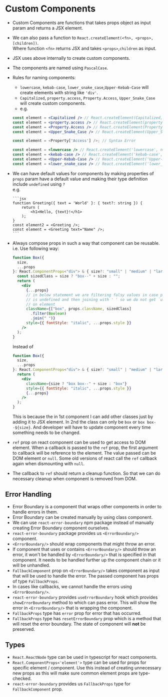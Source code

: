 # Custom Components

- Custom Components are functions that takes props object as input param and
  returns a JSX element.
- We can also pass a function to `React.createElement(<fn>, <props>, [children])`.  
  Where function `<fn>` returns JSX and takes `<props>`,`children` as input.
- JSX uses above internally to create custom components.
- The components are named using `PascalCase`.
- Rules for naming components:

  - `lowercase`, `kebab-case`, `lower_snake_case`,`Upper-Kebab-Case` will create
    elements with string like `'div'`.
  - `Capitalized`, `property.access`, `Property.Access`, `Upper_Snake_Case` will
    create custom components.
  - e.g.

  ```jsx
  const element = <Capitalized /> // React.createElement(Capitalized, null); // where `Capitalized` is a function
  const element = <property.access /> // React.createElement(property.access, null); // where `access` is a method|function on a `property` object
  const element = <Property.Access /> // React.createElement(Property.Access, null); // where `Access` is a method|function on a `Property` object
  const element = <Upper_Snake_Case /> // React.createElement(Upper_Snake_Case, null); // where `Upper_Snake_Case` is a function

  const element = <Property['Access'] />; // Syntax Error

  const element = <lowercase /> // React.createElement('lowercase', null); // where `lowercase` is a string
  const element = <kebab-case /> // React.createElement('kebab-case', null); // where `kebab-case` is a string
  const element = <Upper-Kebab-Case /> // React.createElement('Upper-Kebab-Case', null); // where `Upper-Kebab-Case` is a string
  const element = <lower_snake_case /> // React.createElement('lower_snake_case', null); // where `lower_snake_case` is a string
  ```

- We can have default values for components by making properties of `props` param
  have a default value and making their type definition include `undefined` using `?`  
  e.g.

      ```jsx
      function Greeting({ text = 'World' }: { text?: string }) {
          return (
              <h1>Hello, {text}!</h1>
          );
      }
      const element2 = <Greeting />;
      const element = <Greeting text="Name" />;
      ```

- Always compose props in such a way that component can be reusable.
  i.e. Use following way:

  ```jsx
  function Box({
    size,
    ...props
  }: React.ComponentProps<"div"> & { size?: "small" | "medium" | "large" }) {
    const sizedClass = size ? "box--" + size : "";
    return (
      <div
        {...props}
        // in below statement we are filtering falsy values in case props.className
        // is undefined and then joining with ' ' so we do not get `undefined` class
        // on element
        className={["box", props.className, sizedClass]
          .filter(Boolean)
          .join(" ")}
        style={{ fontStyle: "italic", ...props.style }}
      />
    );
  }
  ```

  Instead of

  ```jsx
  function Box({
    size,
    ...props
  }: React.ComponentProps<"div"> & { size?: "small" | "medium" | "large" }) {
    return (
      <div
        className={size ? "box box--" + size : "box"}
        style={{ fontStyle: "italic", ...props.style }}
        {...props}
      />
    );
  }
  ```

  This is because the in 1st component I can add other classes just by adding
  it to JSX element. In 2nd the class can only be `box` or `box box--${size}`.
  And developer will have to update component every time something needs to be
  changed.

- `ref` prop on react component can be used to get access to DOM element.
  When a callback is passed to the `ref` prop, the first argument to callback will
  be reference to the element. The value passed can be DOM element or `null`.
  Some old versions of react call the `ref` callback again when dismounting
  with `null`.
- The callback to `ref` should return a cleanup function. So that we can do
  necessary cleanup when component is removed from DOM.

## Error Handling

- Error Boundary is a component that wraps other components in order to handle
  errors in them.
- Error Boundary can be created manually by using class component.
- We can use `react-error-boundary` npm package instead of manually creating
  Error Boundary component ourselves.
- `react-error-boundary` package provides us `<ErrorBoundary/>` component.
- `<ErrorBoundary/>` should wrap components that might throw an error.
- If component that uses or contains `<ErrorBoundary/>` should throw an error,
  it won't be handled by `<ErrorBoundary/>` that is specified in that component.
  It needs to be handled further up the component chain or it will be unhandled.
- `FallbackComponent` prop on `<ErrorBoundary/>` takes component as input that will
  be used to handle the error. The passed component has props of type `FallbackProps`.
- In cases like callbacks, we cannot handle the errors using `<ErrorBoundary/>`.
- `react-error-boundary` provides `useErrorBoundary` hook which provides
  `showErrorBoundary` method to which can pass error. This will show the error
  in `<ErrorBoundary/>` that is wrapping the component.
- `FallbackProps` type has `error` prop for error that has occurred.
- `FallbackProps` type has `resetErrorBoundary` prop which is a method that will
  reset the error boundary. The state of component will **not** be preserved.

## Types

- `React.ReactNode` type can be used in typescript for react components.
- `React.ComponentProps<'element'>` type can be used for props for specific
  element / component. Use this instead of creating unnecessary new props as this
  will make sure common element props are type-checked.
- `react-error-boundary` provides us `FallbackProps` type for `FallbackComponent`
  prop.
